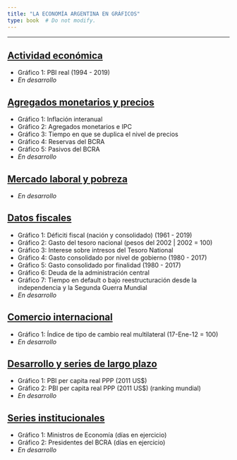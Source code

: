 ```yaml
---
title: "LA ECONOMÍA ARGENTINA EN GRÁFICOS"
type: book  # Do not modify.
---
```


---

## [Actividad económica](https://www.elhubeconomico.com/graficos/01_actividad_economica/)

* Gráfico 1: PBI real (1994 - 2019)
* *En desarrollo*

## [Agregados monetarios y precios](https://www.elhubeconomico.com/graficos/02_agregados_monetarios/)

* Gráfico 1: Inflación interanual
* Gráfico 2: Agregados monetarios e IPC
* Gráfico 3: Tiempo en que se duplica el nivel de precios
* Gráfico 4: Reservas del BCRA
* Gráfico 5: Pasivos del BCRA
* *En desarrollo*

## [Mercado laboral y pobreza](https://www.elhubeconomico.com/graficos/03_desempleo_pobreza/)

* *En desarrollo*

## [Datos fiscales](https://www.elhubeconomico.com/graficos/04_datos_fiscales/)

* Gráfico 1: Déficiti fiscal (nación y consolidado) (1961 - 2019)
* Gráfico 2: Gasto del tesoro nacional (pesos del 2002 | 2002 = 100)
* Gráfico 3: Interese sobre intresos del Tesoro National
* Gráfico 4: Gasto consolidado por nivel de gobierno (1980 - 2017)
* Gráfico 5: Gasto consolidado por finalidad (1980 - 2017)
* Gráfico 6: Deuda de la administración central
* Gráfico 7: Tiempo en default o bajo reestructuración desde la independencia y la Segunda Guerra Mundial
* *En desarrollo*

## [Comercio internacional](https://www.elhubeconomico.com/graficos/05_internacional/)

* Gráfico 1: Índice de tipo de cambio real multilateral (17-Ene-12 = 100)
* *En desarrollo*

## [Desarrollo y series de largo plazo](https://www.elhubeconomico.com/graficos/06_desarrollo/)

* Gráfico 1: PBI per capita real PPP (2011 US$)
* Gráfico 2: PBI per capita real PPP (2011 US$) (ranking mundial)
* *En desarrollo*

## [Series institucionales](https://www.elhubeconomico.com/graficos/07_instituciones/)

* Gráfico 1: Ministros de Economía (días en ejercicio)
* Gráfico 2: Presidentes del BCRA (días en ejercicio)
* *En desarrollo* 